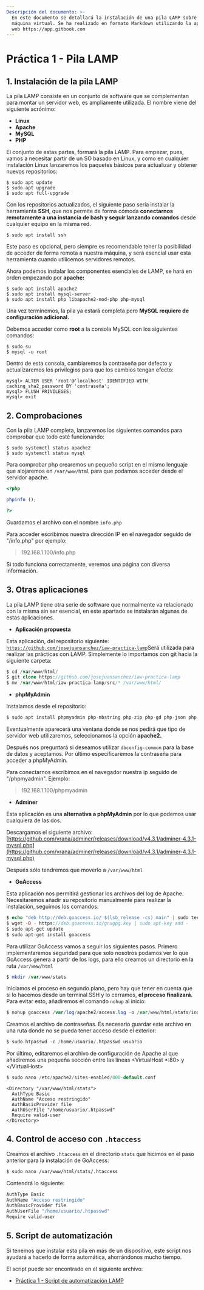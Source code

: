 ```yaml
---
Descripción del documento: >-
  En este documento se detallará la instalación de una pila LAMP sobre una
  máquina virtual. Se ha realizado en formato Markdown utilizando la aplicación
  web https://app.gitbook.com
---
```


# Práctica 1 - Pila LAMP

## 1. Instalación de la pila LAMP

La pila LAMP consiste en un conjunto de software que se complementan para montar un servidor web, es ampliamente utilizada. El nombre viene del siguiente acrónimo:

* **Linux**
* **Apache**
* **MySQL**
* **PHP**

El conjunto de estas partes, formará la pila LAMP. Para empezar, pues, vamos a necesitar partir de un SO basado en Linux, y como en cualquier instalación Linux lanzaremos los paquetes básicos para actualizar y obtener nuevos repositorios:

```text
$ sudo apt update
$ sudo apt upgrade
$ sudo apt full-upgrade
```

Con los repositorios actualizados, el siguiente paso sería instalar la herramienta **SSH**, que nos permite de forma cómoda **conectarnos remotamente a una instancia de bash y seguir lanzando comandos** desde cualquier equipo en la misma red.

```text
$ sudo apt install ssh
```

Este paso es opcional, pero siempre es recomendable tener la posibilidad de acceder de forma remota a nuestra máquina, y será esencial usar esta herramienta cuando utilicemos servidores remotos.

Ahora podemos instalar los componentes esenciales de LAMP, se hará en orden empezando por **apache:**

```text
$ sudo apt install apache2
$ sudo apt install mysql-server
$ sudo apt install php libapache2-mod-php php-mysql
```

Una vez terminemos, la pila ya estará completa pero **MySQL requiere de configuración adicional.**

Debemos acceder como **root** a la consola MySQL con los siguientes comandos:

```text
$ sudo su
$ mysql -u root
```

Dentro de esta consola, cambiaremos la contraseña por defecto y actualizaremos los privilegios para que los cambios tengan efecto:

```text
mysql> ALTER USER 'root'@'localhost' IDENTIFIED WITH caching_sha2_password BY 'contraseña';
mysql> FLUSH PRIVILEGES;
mysql> exit
```

## 2. Comprobaciones

Con la pila LAMP completa, lanzaremos los siguientes comandos para comprobar que todo esté funcionando:

```text
$ sudo systemctl status apache2
$ sudo systemctl status mysql
```

Para comprobar php crearemos un pequeño script en el mismo lenguaje que alojaremos en `/var/www/html` para que podamos acceder desde el servidor apache.

```php
<?php

phpinfo ();

?>
```

Guardamos el archivo con el nombre `info.php`

Para acceder escribimos nuestra dirección IP en el navegador seguido de "/info.php" por ejemplo:

> 192.168.1.100/info.php

Si todo funciona correctamente, veremos una página con diversa información.

## 3. Otras aplicaciones

La pila LAMP tiene otra serie de software que normalmente va relacionado con la misma sin ser esencial, en este apartado se instalarán algunas de estas aplicaciones.

* **Aplicación propuesta**

Esta aplicación, del repositorio siguiente: [`https://github.com/josejuansanchez/iaw-practica-lamp`](https://github.com/josejuansanchez/iaw-practica-lamp)Será utilizada para realizar las prácticas con LAMP. Simplemente lo importamos con git hacia la siguiente carpeta:

```php
$ cd /var/www/html/
$ git clone https://github.com/josejuansanchez/iaw-practica-lamp
$ mv /var/www/html/iaw-practica-lamp/src/* /var/www/html/
```

* **phpMyAdmin**

Instalamos desde el repositorio:

```php
$ sudo apt install phpmyadmin php-mbstring php-zip php-gd php-json php-curl
```

Eventualmente aparecerá una ventana donde se nos pedirá que tipo de servidor web utilizaremos, seleccionamos la opción **apache2.**

Después nos preguntará si deseamos utilizar `dbconfig-common` para la base de datos y aceptamos. Por último especificaremos la contraseña para acceder a phpMyAdmin.

Para conectarnos escribimos en el navegador nuestra ip seguido de "/phpmyadmin". Ejemplo:

> 192.168.1.100/phpmyadmin

* **Adminer**

Esta aplicación es una **alternativa a phpMyAdmin** por lo que podemos usar cualquiera de las dos.

Descargamos el siguiente archivo: [https://github.com/vrana/adminer/releases/download/v4.3.1/adminer-4.3.1-mysql.php](https://github.com/vrana/adminer/releases/download/v4.3.1/adminer-4.3.1-mysql.php)

Después sólo tendremos que moverlo a `/var/www/html`

* **GoAccess**

Esta aplicación nos permitirá gestionar los archivos del log de Apache. Necesitaremos añadir su repositorio manualmente para realizar la instalación, seguimos los comandos:

```php
$ echo "deb http://deb.goaccess.io/ $(lsb_release -cs) main" | sudo tee -a /etc/apt/sources.list.d/goaccess.list
$ wget -O - https://deb.goaccess.io/gnugpg.key | sudo apt-key add -
$ sudo apt-get update
$ sudo apt-get install goaccess
```

Para utilizar GoAccess vamos a seguir los siguientes pasos. Primero implementaremos seguridad para que solo nosotros podamos ver lo que GoAccess genera a partir de los logs, para ello creamos un directorio en la ruta `/var/www/html`

```php
$ mkdir /var/www/stats
```

Iniciamos el proceso en segundo plano, pero hay que tener en cuenta que si lo hacemos desde un terminal SSH y lo cerramos, **el proceso finalizará.** Para evitar esto, añadiremos el comando `nohup` al inicio:

```php
$ nohup goaccess /var/log/apache2/access.log -o /var/www/html/stats/index.html --log-format=COMBINED --real-time-html &
```

Creamos el archivo de contraseñas. Es necesario guardar este archivo en una ruta donde no se pueda tener acceso desde el exterior:

```php
$ sudo htpasswd -c /home/usuario/.htpasswd usuario
```

Por último, editaremos el archivo de configuración de Apache al que añadiremos una pequeña sección entre las líneas &lt;VirtualHost \*:80&gt; y &lt;/VirtualHost&gt;

```php
$ sudo nano /etc/apache2/sites-enabled/000-default.conf
```

```text
<Directory "/var/www/html/stats">
  AuthType Basic
  AuthName "Acceso restringido"
  AuthBasicProvider file
  AuthUserFile "/home/usuario/.htpasswd"
  Require valid-user
</Directory>
```

## 4. Control de acceso con `.htaccess`

Creamos el archivo `.htaccess` en el directorio `stats` que hicimos en el paso anterior para la instalación de GoAccess:

```bash
$ sudo nano /var/www/html/stats/.htaccess
```

Contendrá lo siguiente:

```bash
AuthType Basic
AuthName "Acceso restringido"
AuthBasicProvider file
AuthUserFile "/home/usuario/.htpasswd"
Require valid-user
```

## 5. Script de automatización

Si tenemos que instalar esta pila en más de un dispositivo, este script nos ayudará a hacerlo de forma automática, ahorrándonos mucho tiempo.

El script puede ser encontrado en el siguiente archivo:

* [Práctica 1 - Script de automatización LAMP]()

